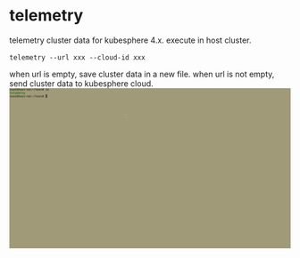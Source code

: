 # telemetry
telemetry cluster data for kubesphere 4.x. execute in host cluster.
```shell
telemetry --url xxx --cloud-id xxx
```
when url is empty, save cluster data in a new file.
when url is not empty, send cluster data to kubesphere cloud.
![img.png](telemetry.gif)

